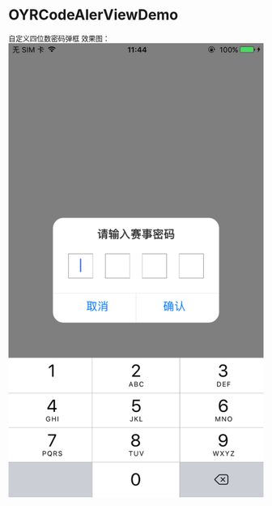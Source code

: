 # OYRCodeAlerViewDemo
自定义四位数密码弹框
效果图：![image](https://github.com/ouyangrong1313/OYRCodeAlerViewDemo/blob/master/mimatankuang.png)
